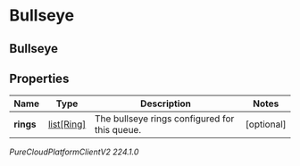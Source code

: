 # Bullseye

## Bullseye

## Properties

|Name | Type | Description | Notes|
|------------ | ------------- | ------------- | -------------|
| **rings** | [list[Ring]](Ring) | The bullseye rings configured for this queue. | [optional] |



_PureCloudPlatformClientV2 224.1.0_
